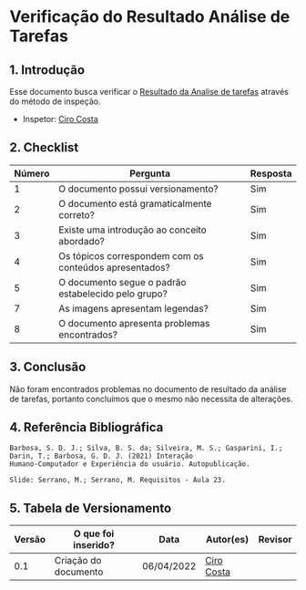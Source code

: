 # Verificação do Resultado Análise de Tarefas

## 1. Introdução
Esse documento busca verificar o [Resultado da Analise de tarefas](../design-avaliacao-desenvolvimento/nivel-1/resultado-analise-de-tarefas.md) através do método de inspeção. 
- Inspetor: [Ciro Costa](https://github.com/ciro-c)


## 2. Checklist

Número | Pergunta | Resposta
---    |   ---    |    ---
1| O documento possui versionamento?| Sim
2| O documento está gramaticalmente correto?| Sim
3| Existe uma introdução ao conceito abordado?| Sim
4| Os tópicos correspondem com os conteúdos apresentados?| Sim
5| O documento segue o padrão estabelecido pelo grupo?| Sim
7| As imagens apresentam legendas?| Sim
8| O documento apresenta problemas encontrados?| Sim

## 3. Conclusão

Não foram encontrados problemas no documento de resultado da análise de tarefas, portanto concluímos que o mesmo não necessita de alterações.


## 4. Referência Bibliográfica
    Barbosa, S. D. J.; Silva, B. S. da; Silveira, M. S.; Gasparini, I.; Darin, T.; Barbosa, G. D. J. (2021) Interação
    Humano-Computador e Experiência do usuário. Autopublicação.

    Slide: Serrano, M.; Serrano, M. Requisitos - Aula 23.

## 5. Tabela de Versionamento
Versão |  O que foi inserido? | Data | Autor(es)| Revisor |
---- |----- | ---- | ---- | ---- |
0.1| Criação do documento | 06/04/2022| [Ciro Costa](https://github.com/ciro-c) | |
